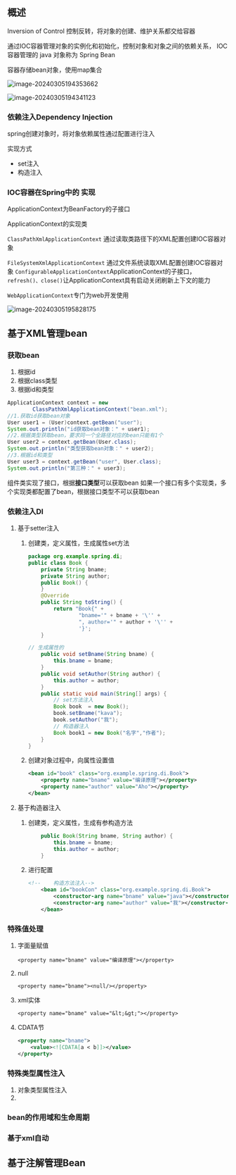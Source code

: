 ## 概述

Inversion of Control 控制反转，将对象的创建、维护关系都交给容器

通过IOC容器管理对象的实例化和初始化，控制对象和对象之间的依赖关系，
IOC容器管理的 java 对象称为 Spring Bean

容器存储bean对象，使用map集合

![image-20240305194353662](./images/image-20240305194353662.png)

![image-20240305194341123](./images/image-20240305194341123.png)

### 依赖注入Dependency Injection

spring创建对象时，将对象依赖属性通过配置进行注入

实现方式

- set注入
- 构造注入

### IOC容器在Spring中的 实现

ApplicationContext为BeanFactory的子接口



ApplicationContext的实现类 

`ClassPathXmlApplicationContext` 通过读取类路径下的XML配置创建IOC容器对象

`FileSystemXmlApplicationContext` 通过文件系统读取XML配置创建IOC容器对象
`ConfigurableApplicationContext`ApplicationContext的子接口，`refresh()、close()`让ApplicationContext具有启动关闭刷新上下文的能力

`WebApplicationContext`专门为web开发使用

![image-20240305195828175](./images/image-20240305195828175.png)

## 基于XML管理bean

### 获取bean

1. 根据id
2. 根据class类型
3. 根据id和类型

```java
ApplicationContext context = new
        ClassPathXmlApplicationContext("bean.xml");
//1.获取id获取bean对象
User user1 = (User)context.getBean("user");
System.out.println("id获取bean对象：" + user1);
//2.根据类型获取bean，要求同一个全路径对应的bean只能有1个
User user2 = context.getBean(User.class);
System.out.println("类型获取bean对象：" + user2);
//3.根据id和类型
User user3 = context.getBean("user", User.class);
System.out.println("第三种：" + user3);
```

组件类实现了接口，根据**接口类型**可以获取bean
如果一个接口有多个实现类，多个实现类都配置了bean，根据接口类型不可以获取bean



### 依赖注入DI

1. 基于setter注入

    1. 创建类，定义属性，生成属性set方法

        ```java
        package org.example.spring.di;
        public class Book {
            private String bname;
            private String author;
            public Book() {
            }
            @Override
            public String toString() {
                return "Book{" +
                        "bname='" + bname + '\'' +
                        ", author='" + author + '\'' +
                        '}';
            }
        
        // 生成属性的
            public void setBname(String bname) {
                this.bname = bname;
            }
            public void setAuthor(String author) {
                this.author = author;
            }
            public static void main(String[] args) {
                // set方法注入
                Book book  = new Book();
                book.setBname("kava");
                book.setAuthor("我");
                // 构造器注入
                Book book1 = new Book("名字","作者");
            }
        }
        ```

    2. 创建对象过程中，向属性设置值

        ```xml
        <bean id="book" class="org.example.spring.di.Book">
            <property name="bname" value="编译原理"></property>
            <property name="author" value="Aho"></property>
        </bean>
        ```

        

2. 基于构造器注入

    1. 创建类，定义属性，生成有参构造方法

        ```java
            public Book(String bname, String author) {
                this.bname = bname;
                this.author = author;
            }
        ```

    2. 进行配置

        ```xml
        <!--    构造方法注入-->
            <bean id="bookCon" class="org.example.spring.di.Book">
                <constructor-arg name="bname" value="java"></constructor-arg>
                <constructor-arg name="author" value="我"></constructor-arg>
            </bean>
        ```

        

### 特殊值处理

1. 字面量赋值

    `<property name="bname" value="编译原理"></property>`

2. null

    `<property name="bname"><null/></property>`

3. xml实体

    `<property name="bname" value="&lt;&gt;"></property>`

4. CDATA节

    ```xml
    <property name="bname">
        <value><![CDATA[a < b]]></value>
    </property>
    ```

    

### 特殊类型属性注入

1. 对象类型属性注入
2. 





### bean的作用域和生命周期



### 基于xml自动



## 基于注解管理Bean

